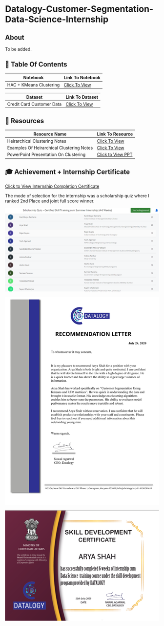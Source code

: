 # Datalogy-Customer-Segmentation-Data-Science-Internship

## About

To be added.

## 📖 Table Of Contents

| Notebook | Link To Notebook |
|--------|--------|
|HAC + KMeans Clustering|<a href="https://github.com/aryashah2k/Datalogy-Customer-Segmentation-Data-Science-Internship/blob/main/HAC_Kmeans_Clustering.ipynb">Click To View</a>|

| Dataset | Link To Dataset |
|--------|--------|
|Credit Card Customer Data|<a href="https://github.com/aryashah2k/Datalogy-Customer-Segmentation-Data-Science-Internship/blob/main/Credit%20Card%20Customer%20Data.xlsx">Click To View</a>|

## 📖 Resources

|Resource Name|Link To Resource|
|----------|----------|
|Heirarchical Clustering Notes|<a href="https://github.com/aryashah2k/Datalogy-Customer-Segmentation-Data-Science-Internship/blob/main/Resources/10.1%20-%20Hierarchical%20Clustering%20_%20STAT%20555.pdf">Click To View</a>|
|Examples Of Heirarchical Clustering Notes|<a href="https://github.com/aryashah2k/Datalogy-Customer-Segmentation-Data-Science-Internship/blob/main/Resources/10.2%20-%20Example_%20Agglomerative%20Hierarchical%20Clustering%20_%20STAT%20555.pdf">Click To View</a>|
|PowerPoint Presentation On Clustering|<a href="https://github.com/aryashah2k/Datalogy-Customer-Segmentation-Data-Science-Internship/blob/main/Resources/Clustering.pptx">Click to View PPT</a>|

## 🎓 Achievement + Internship Certificate
<a href="https://github.com/aryashah2k/Datalogy-Customer-Segmentation-Data-Science-Internship/blob/main/assets/Datalogy-Certificate%20Of%20Completion%5BArya%20Shah%5D.pdf">Click to View Internship Completion Certificate</a>

The mode of selection for the internship was a scholarship quiz where I ranked 2nd Place and joint full score winner.
 
![Internship Selection Result](https://github.com/aryashah2k/Datalogy-Customer-Segmentation-Data-Science-Internship/blob/main/assets/Internship%20Selection%20Result.png)

![Recommendation Letter](https://github.com/aryashah2k/Datalogy-Customer-Segmentation-Data-Science-Internship/blob/main/assets/Recommendation%20Letter%20-%20Arya%20Shah.jpg)

![certificate](https://github.com/aryashah2k/Datalogy-Customer-Segmentation-Data-Science-Internship/blob/main/assets/Certificate%20Image.png)
